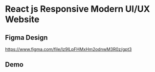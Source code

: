 # React js Responsive Modern UI/UX Website

## Figma Design

https://www.figma.com/file/lz9lLpFHMxHm2odnwM3R0z/gpt3

## Demo
